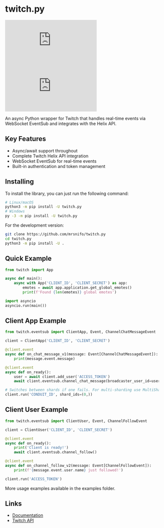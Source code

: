 # twitch.py
[![PyPI - Version](https://img.shields.io/pypi/v/twitch.py?color=%236A5ACD)](https://pypi.org/project/twitch.py)
[![Python Versions](https://img.shields.io/pypi/pyversions/twitch.py?color=%236A5ACD)](https://pypi.org/project/twitch.py)

An async Python wrapper for Twitch that handles real-time events via WebSocket EventSub and integrates with the Helix API.

## Key Features
* Async/await support throughout
* Complete Twitch Helix API integration
* WebSocket EventSub for real-time events
* Built-in authentication and token management

## Installing
To install the library, you can just run the following command:
```bash
# Linux/macOS
python3 -m pip install -U twitch.py
# Windows
py -3 -m pip install -U twitch.py
```

For the development version:
```bash
git clone https://github.com/mrsnifo/twitch.py
cd twitch.py
python3 -m pip install -U .
```

## Quick Example
```python
from twitch import App

async def main():
    async with App('CLIENT_ID', 'CLIENT_SECRET') as app:
        emotes = await app.application.get_global_emotes()
        print(f'Found {len(emotes)} global emotes')

import asyncio
asyncio.run(main())
```

## Client App Example
```python
from twitch.eventsub import ClientApp, Event, ChannelChatMessageEvent

client = ClientApp('CLIENT_ID', 'CLIENT_SECRET')

@client.event
async def on_chat_message_v1(message: Event[ChannelChatMessageEvent]):
    print(message.event.message)

@client.event
async def on_ready():
    user = await client.add_user('ACCESS_TOKEN')
    await client.eventsub.channel_chat_message(broadcaster_user_id=user.id, user_id=user.id)

# Switches between shards if one fails. For multi-sharding use MultiShardClientApp.
client.run('CONDUIT_ID', shard_ids=(0,))
```

## Client User Example
```python
from twitch.eventsub import ClientUser, Event, ChannelFollowEvent

client = ClientUser('CLIENT_ID', 'CLIENT_SECRET')

@client.event
async def on_ready():
    print('Client is ready!')
    await client.eventsub.channel_follow()

@client.event
async def on_channel_follow_v2(message: Event[ChannelFollowEvent]):
    print(f'{message.event.user.name} just followed!')

client.run('ACCESS_TOKEN')
```

More usage examples available in the examples folder.

## Links
- [Documentation](https://twitchpy.readthedocs.io/latest/)
- [Twitch API](https://discord.gg/UFTkgnse7d)